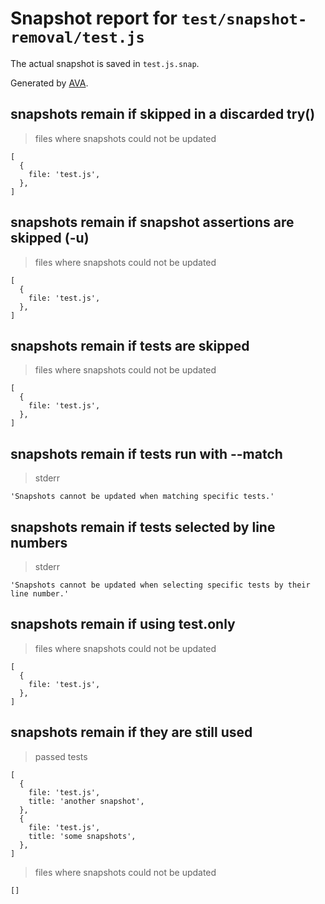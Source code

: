 # Snapshot report for `test/snapshot-removal/test.js`

The actual snapshot is saved in `test.js.snap`.

Generated by [AVA](https://avajs.dev).

## snapshots remain if skipped in a discarded try()

> files where snapshots could not be updated

    [
      {
        file: 'test.js',
      },
    ]

## snapshots remain if snapshot assertions are skipped (-u)

> files where snapshots could not be updated

    [
      {
        file: 'test.js',
      },
    ]

## snapshots remain if tests are skipped

> files where snapshots could not be updated

    [
      {
        file: 'test.js',
      },
    ]

## snapshots remain if tests run with --match

> stderr

    'Snapshots cannot be updated when matching specific tests.'

## snapshots remain if tests selected by line numbers

> stderr

    'Snapshots cannot be updated when selecting specific tests by their line number.'

## snapshots remain if using test.only

> files where snapshots could not be updated

    [
      {
        file: 'test.js',
      },
    ]

## snapshots remain if they are still used

> passed tests

    [
      {
        file: 'test.js',
        title: 'another snapshot',
      },
      {
        file: 'test.js',
        title: 'some snapshots',
      },
    ]

> files where snapshots could not be updated

    []
